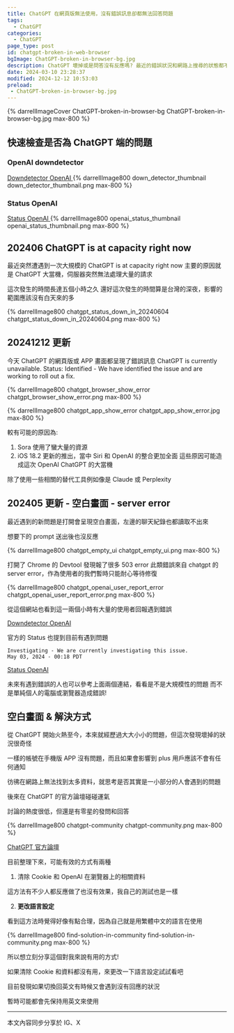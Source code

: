 ```yaml
---
title: ChatGPT 在網頁版無法使用，沒有錯誤訊息卻都無法回答問題
tags:
  - ChatGPT
categories:
  - ChatGPT
page_type: post
id: chatgpt-broken-in-web-browser
bgImage: ChatGPT-broken-in-browser-bg.jpg
description: ChatGPT 壞掉或是問答沒有反應嗎? 最近的錯誤狀況和網路上搜尋的狀態都不太相同，沒有明顯的錯誤訊息，但就是一直無法問答，最後發現可能只是語言的設定問題!
date: 2024-03-10 23:28:37
modified: 2024-12-12 10:53:03
preload: 
 - ChatGPT-broken-in-browser-bg.jpg
---
```


{% darrellImageCover ChatGPT-broken-in-browser-bg ChatGPT-broken-in-browser-bg.jpg max-800 %}

## 快速檢查是否為 ChatGPT 端的問題

### OpenAI downdetector
<a href="https://downdetector.com/status/openai/"><i class="fa-solid fa-link"></i><span> Downdetector OpenAI </span></a>
{% darrellImage800 down_detector_thumbnail down_detector_thumbnail.png max-800 %}

### Status OpenAI
<a href="https://status.openai.com/"><i class="fa-solid fa-link"></i><span> Status OpenAI </span></a>
{% darrellImage800 openai_status_thumbnail openai_status_thumbnail.png max-800 %}

## 202406 ChatGPT is at capacity right now

最近突然遭遇到一次大規模的 ChatGPT is at capacity right now
主要的原因就是 ChatGPT 大當機，伺服器突然無法處理大量的請求

這次發生的時間長達五個小時之久
還好這次發生的時間算是台灣的深夜，影響的範圍應該沒有白天來的多

{% darrellImage800 chatgpt_status_down_in_20240604 chatgpt_status_down_in_20240604.png max-800 %}

## 20241212 更新 

今天 ChatGPT 的網頁版或 APP 畫面都呈現了錯誤訊息
ChatGPT is currently unavailable. 
Status: Identified - We have identified the issue and are working to roll out a fix.

{% darrellImage800 chatgpt_browser_show_error chatgpt_browser_show_error.png max-800 %}

{% darrellImage800 chatgpt_app_show_error chatgpt_app_show_error.jpg max-800 %}

較有可能的原因為:
1. Sora 使用了蠻大量的資源
2. iOS 18.2 更新的推出，當中 Siri 和 OpenAI 的整合更加全面
這些原因可能造成這次 OpenAI ChatGPT 的大當機

除了使用一些相關的替代工具例如像是 Claude 或 Perplexity

## 202405 更新 - 空白畫面 - server error

最近遇到的新問題是打開會呈現空白畫面，左邊的聊天紀錄也都讀取不出來

想要下的 prompt 送出後也沒反應

{% darrellImage800 chatgpt_empty_ui chatgpt_empty_ui.png max-800 %}

打開了 Chrome 的 Devtool 發現報了很多 503 error
此類錯誤來自 chatgpt 的 server error，作為使用者的我們暫時只能耐心等待修復

{% darrellImage800 chatgpt_openai_user_report_error chatgpt_openai_user_report_error.png max-800 %}

從這個網站也看到這一兩個小時有大量的使用者回報遇到錯誤

<a href="https://downdetector.com/status/openai/"><i class="fa-solid fa-link"></i><span> Downdetector OpenAI </span></a>

官方的 Status 也提到目前有遇到問題
```
Investigating - We are currently investigating this issue.
May 03, 2024 - 00:18 PDT
```
<a href="https://status.openai.com/"><i class="fa-solid fa-link"></i><span> Status OpenAI </span></a>

未來有遇到錯誤的人也可以參考上面兩個連結，看看是不是大規模性的問題
而不是單純個人的電腦或瀏覽器造成錯誤!

## 空白畫面 & 解決方式

從 ChatGPT 開始火熱至今，本來就經歷過大大小小的問題，但這次發現壞掉的狀況很奇怪

一樣的帳號在手機版 APP 沒有問題，而且如果會影響到 plus 用戶應該不會有任何通知

彷彿在網路上無法找到太多資料，就思考是否其實是一小部分的人會遇到的問題

後來在 ChatGPT 的官方論壇碰碰運氣

討論的熱度很低，但還是有零星的發問和回答

{% darrellImage800 chatgpt-community chatgpt-community.png max-800 %}

<a href="https://community.openai.com/"><i class="fa-solid fa-link"></i><span> ChatGPT 官方論壇 </span></a>

目前整理下來，可能有效的方式有兩種

1. 清除 Cookie 和 OpenAI 在瀏覽器上的相關資料

這方法有不少人都反應做了也沒有效果，我自己的測試也是一樣

2. **更改語言設定**

看到這方法時覺得好像有點合理，因為自己就是用繁體中文的語言在使用

{% darrellImage800 find-solution-in-community find-solution-in-community.png max-800 %}

所以想立刻分享這個對我來說有用的方式!

如果清除 Cookie 和資料都沒有用，來更改一下語言設定試試看吧

目前發現如果切換回英文有時候又會遇到沒有回應的狀況

暫時可能都會先保持用英文來使用

---

本文內容同步分享於 IG、X

<blockquote class="twitter-tweet" data-lang="zh-tw" data-theme="dark" data-align="center" data-cards="hidden"> <a href="https://twitter.com/DarrellMarTech/status/1766297215935586357"></a></blockquote> <script async src="https://platform.twitter.com/widgets.js" charset="utf-8"></script>

